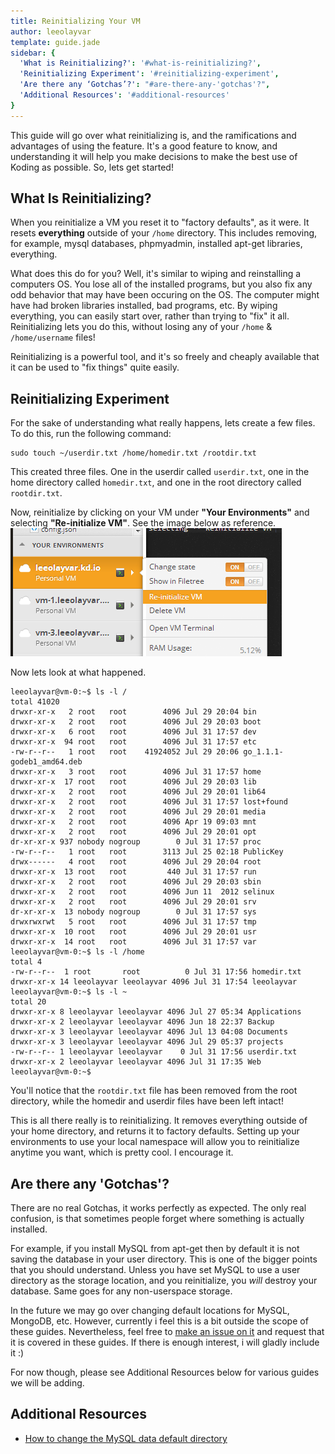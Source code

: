 ```yaml
---
title: Reinitializing Your VM
author: leeolayvar
template: guide.jade
sidebar: {
  'What is Reinitializing?': '#what-is-reinitializing?',
  'Reinitializing Experiment': '#reinitializing-experiment',
  'Are there any ‘Gotchas’?': "#are-there-any-'gotchas'?",
  'Additional Resources': '#additional-resources'
}
---
```



This guide will go over what reinitializing is, and the ramifications and
advantages of using the feature. It's a good feature to know, and
understanding it will help you make decisions to make the best use of Koding
as possible. So, lets get started!



## What Is Reinitializing?

When you reinitialize a VM you reset it to "factory defaults", as it were.
It resets **everything** outside of your `/home` directory. This
includes removing, for example, mysql databases, phpmyadmin, installed
apt-get libraries, everything.

What does this do for you? Well, it's similar to wiping and reinstalling
a computers OS. You lose all of the installed programs, but you also fix any
odd behavior that may have been occuring on the OS. The computer might have
had broken libraries installed, bad programs, etc. By wiping everything,
you can easily start over, rather than trying to "fix" it all.
Reinitializing lets you do this, without losing any of your `/home` &
`/home/username` files!

Reinitializing is a powerful tool, and it's so freely and cheaply available
that it can be used to "fix things" quite easily.



## Reinitializing Experiment

For the sake of understanding what really happens, lets create a few files.
To do this, run the following command:

```
sudo touch ~/userdir.txt /home/homedir.txt /rootdir.txt
```

This created three files. One in the userdir called `userdir.txt`, one in
the home directory called `homedir.txt`, and one in the root directory
called `rootdir.txt`.

Now, reinitialize by clicking on your VM under **"Your Environments"** and
selecting **"Re-initialize VM"**. See the image below as reference.
![Reinitialize VM](reinitializevm.png)


Now lets look at what happened.

```
leeolayvar@vm-0:~$ ls -l /
total 41020
drwxr-xr-x   2 root   root        4096 Jul 29 20:04 bin
drwxr-xr-x   2 root   root        4096 Jul 29 20:03 boot
drwxr-xr-x   6 root   root        4096 Jul 31 17:57 dev
drwxr-xr-x  94 root   root        4096 Jul 31 17:57 etc
-rw-r--r--   1 root   root    41924052 Jul 29 20:06 go_1.1.1-godeb1_amd64.deb
drwxr-xr-x   3 root   root        4096 Jul 31 17:57 home
drwxr-xr-x  17 root   root        4096 Jul 29 20:03 lib
drwxr-xr-x   2 root   root        4096 Jul 29 20:01 lib64
drwxr-xr-x   2 root   root        4096 Jul 31 17:57 lost+found
drwxr-xr-x   2 root   root        4096 Jul 29 20:01 media
drwxr-xr-x   2 root   root        4096 Apr 19 09:03 mnt
drwxr-xr-x   2 root   root        4096 Jul 29 20:01 opt
dr-xr-xr-x 937 nobody nogroup        0 Jul 31 17:57 proc
-rw-r--r--   1 root   root        3113 Jul 25 02:18 PublicKey
drwx------   4 root   root        4096 Jul 29 20:04 root
drwxr-xr-x  13 root   root         440 Jul 31 17:57 run
drwxr-xr-x   2 root   root        4096 Jul 29 20:03 sbin
drwxr-xr-x   2 root   root        4096 Jun 11  2012 selinux
drwxr-xr-x   2 root   root        4096 Jul 29 20:01 srv
dr-xr-xr-x  13 nobody nogroup        0 Jul 31 17:57 sys
drwxrwxrwt   5 root   root        4096 Jul 31 17:57 tmp
drwxr-xr-x  10 root   root        4096 Jul 29 20:01 usr
drwxr-xr-x  14 root   root        4096 Jul 31 17:57 var
leeolayvar@vm-0:~$ ls -l /home
total 4
-rw-r--r--  1 root       root          0 Jul 31 17:56 homedir.txt
drwxr-xr-x 14 leeolayvar leeolayvar 4096 Jul 31 17:54 leeolayvar
leeolayvar@vm-0:~$ ls -l ~
total 20
drwxr-xr-x 8 leeolayvar leeolayvar 4096 Jul 27 05:34 Applications
drwxr-xr-x 2 leeolayvar leeolayvar 4096 Jun 18 22:37 Backup
drwxr-xr-x 3 leeolayvar leeolayvar 4096 Jul 13 04:08 Documents
drwxr-xr-x 3 leeolayvar leeolayvar 4096 Jul 29 05:37 projects
-rw-r--r-- 1 leeolayvar leeolayvar    0 Jul 31 17:56 userdir.txt
drwxr-xr-x 2 leeolayvar leeolayvar 4096 Jul 31 17:35 Web
leeolayvar@vm-0:~$  
```

You'll notice that the `rootdir.txt` file has been removed from the root
directory, while the homedir and userdir files have been left intact!

This is all there really is to reinitializing. It removes everything
outside of your home directory, and returns it to factory defaults.
Setting up your environments to use your local namespace will allow
you to reinitialize anytime you want, which is pretty cool. I encourage it.



## Are there any 'Gotchas'?

There are no real Gotchas, it works perfectly as expected. The only real
confusion, is that sometimes people forget where something is actually
installed.

For example, if you install MySQL from apt-get then by default it is
not saving the database in your user directory. This is one of the bigger
points that you should understand. Unless you have set MySQL to use a
user directory as the storage location, and you reinitialize, you *will*
destroy your database. Same goes for any non-userspace storage.

In the future we may go over changing default locations for MySQL, MongoDB,
etc. However, currently i feel this is a bit outside the scope of these
guides. Nevertheless, feel free to
[make an issue on it](https://github.com/koding/docs/issues/new) and
request that it is covered in these guides. If there is enough interest,
i will gladly include it :)

For now though, please see Additional Resources below for various guides
we will be adding.



## Additional Resources

- [How to change the MySQL data default directory](http://www.ubuntugeek.com/how-to-change-the-mysql-data-default-directory.html)

